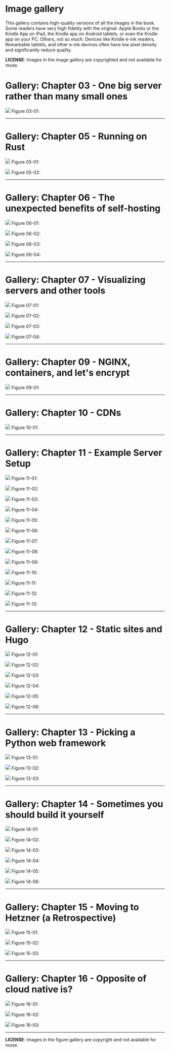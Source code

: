 # Image gallery

This gallery contains high-quality versions of all the images in the book. Some readers have very high fidelity with the original: Apple Books or the Kindle App on iPad, the Kindle app on  Android tablets, or even the Kindle app on your PC. Others, not so much. Devices like Kindle e-ink readers, Remarkable tablets, and other e-ink devices often have low pixel density and significantly reduce quality.


**LICENSE**: Images in the image gallery are copyrighted and not available for reuse.

# Gallery: Chapter 03 - One big server rather than many small ones

[![](figures/03-01-workload-talkpython-apps.png)](figures/03-01-workload-talkpython-apps.png)
Figure 03-01: [](figures/03-01-workload-talkpython-apps.png)



----------------------------

# Gallery: Chapter 05 - Running on Rust

[![](figures/05-01-architecture-tiers.png)](figures/05-01-architecture-tiers.png)
Figure 05-01: [](figures/05-01-architecture-tiers.png)


[![](figures/05-02-granian-lots-of-granian.png)](figures/05-02-granian-lots-of-granian.png)
Figure 05-02: [](figures/05-02-granian-lots-of-granian.png)



----------------------------

# Gallery: Chapter 06 - The unexpected benefits of self-hosting

[![](figures/06-01-server-tree.png)](figures/06-01-server-tree.png)
Figure 06-01: [](figures/06-01-server-tree.png)


[![](figures/06-02-events-chart.png)](figures/06-02-events-chart.png)
Figure 06-02: [](figures/06-02-events-chart.png)


[![](figures/06-03-uptime-kuma.png)](figures/06-03-uptime-kuma.png)
Figure 06-03: [](figures/06-03-uptime-kuma.png)


[![](figures/06-04-status-talkpython.png)](figures/06-04-status-talkpython.png)
Figure 06-04: [](figures/06-04-status-talkpython.png)



----------------------------

# Gallery: Chapter 07 - Visualizing servers and other tools

[![](figures/07-01-btop-dashboard.jpg)](figures/07-01-btop-dashboard.jpg)
Figure 07-01: [](figures/07-01-btop-dashboard.jpg)


[![](figures/07-02-btop-options.jpg)](figures/07-02-btop-options.jpg)
Figure 07-02: [](figures/07-02-btop-options.jpg)


[![](figures/07-03-glances.jpg)](figures/07-03-glances.jpg)
Figure 07-03: [](figures/07-03-glances.jpg)


[![](figures/07-04-docker-cluster-monitor.jpg)](figures/07-04-docker-cluster-monitor.jpg)
Figure 07-04: [](figures/07-04-docker-cluster-monitor.jpg)



----------------------------

# Gallery: Chapter 09 - NGINX, containers, and let's encrypt

[![](figures/05-01-architecture-tiers.png)](figures/05-01-architecture-tiers.png)
Figure 09-01: [](figures/05-01-architecture-tiers.png)



----------------------------

# Gallery: Chapter 10 - CDNs

[![](figures/10-01-cdn-pops.jpg)](figures/10-01-cdn-pops.jpg)
Figure 10-01: [](figures/10-01-cdn-pops.jpg)



----------------------------

# Gallery: Chapter 11 - Example Server Setup

[![](figures/11-01-hetzner-projects.png)](figures/11-01-hetzner-projects.png)
Figure 11-01: [](figures/11-01-hetzner-projects.png)


[![](figures/11-02-bash-basics.png)](figures/11-02-bash-basics.png)
Figure 11-02: [](figures/11-02-bash-basics.png)


[![](figures/11-03-bash-basics.pngohmyzsh-completion.png)](figures/11-03-bash-basics.pngohmyzsh-completion.png)
Figure 11-03: [](figures/11-03-bash-basics.pngohmyzsh-completion.png)


[![](figures/11-04-pls-listing.png)](figures/11-04-pls-listing.png)
Figure 11-04: [](figures/11-04-pls-listing.png)


[![](figures/11-05-docker-layers.png)](figures/11-05-docker-layers.png)
Figure 11-05: [](figures/11-05-docker-layers.png)


[![](figures/11-06-docker-compose-output-base-images.png)](figures/11-06-docker-compose-output-base-images.png)
Figure 11-06: [](figures/11-06-docker-compose-output-base-images.png)


[![](figures/11-07-video-collector.png)](figures/11-07-video-collector.png)
Figure 11-07: [](figures/11-07-video-collector.png)


[![](figures/11-08-build-video-collector.png)](figures/11-08-build-video-collector.png)
Figure 11-08: [](figures/11-08-build-video-collector.png)


[![](figures/11-09-running-video-collector.png)](figures/11-09-running-video-collector.png)
Figure 11-09: [](figures/11-09-running-video-collector.png)


[![](figures/11-10-service-status.png)](figures/11-10-service-status.png)
Figure 11-10: [](figures/11-10-service-status.png)


[![](figures/11-11-nginx-up.png)](figures/11-11-nginx-up.png)
Figure 11-11: [](figures/11-11-nginx-up.png)


[![](figures/11-07-video-collector.png)](figures/11-07-video-collector.png)
Figure 11-12: [](figures/11-07-video-collector.png)


[![](figures/11-12-deploy-output.png)](figures/11-12-deploy-output.png)
Figure 11-13: [](figures/11-12-deploy-output.png)



----------------------------

# Gallery: Chapter 12 - Static sites and Hugo

[![](figures/12-01-hugo.png)](figures/12-01-hugo.png)
Figure 12-01: [](figures/12-01-hugo.png)


[![](figures/12-02-berkmansolutions-1.png)](figures/12-02-berkmansolutions-1.png)
Figure 12-02: [](figures/12-02-berkmansolutions-1.png)


[![](figures/12-03-berkmansolutions-2.png)](figures/12-03-berkmansolutions-2.png)
Figure 12-03: [](figures/12-03-berkmansolutions-2.png)


[![](figures/12-04-berkmansolutions-3.png)](figures/12-04-berkmansolutions-3.png)
Figure 12-04: [](figures/12-04-berkmansolutions-3.png)


[![](figures/12-05-mkennedy-codes.png)](figures/12-05-mkennedy-codes.png)
Figure 12-05: [](figures/12-05-mkennedy-codes.png)


[![](figures/12-06-talk-python-blog.png)](figures/12-06-talk-python-blog.png)
Figure 12-06: [](figures/12-06-talk-python-blog.png)



----------------------------

# Gallery: Chapter 13 - Picking a Python web framework

[![](figures/13-01-frameworks.png)](figures/13-01-frameworks.png)
Figure 13-01: [](figures/13-01-frameworks.png)


[![](figures/13-02-webapp-to-quart.png)](figures/13-02-webapp-to-quart.png)
Figure 13-02: [](figures/13-02-webapp-to-quart.png)


[![](figures/13-03-quart-to-async.png)](figures/13-03-quart-to-async.png)
Figure 13-03: [](figures/13-03-quart-to-async.png)



----------------------------

# Gallery: Chapter 14 - Sometimes you should build it yourself

[![](figures/14-01-other-podcast.jpg)](figures/14-01-other-podcast.jpg)
Figure 14-01: [](figures/14-01-other-podcast.jpg)


[![](figures/14-02-us-podcast.jpg)](figures/14-02-us-podcast.jpg)
Figure 14-02: [](figures/14-02-us-podcast.jpg)


[![](figures/14-03-courses.jpg)](figures/14-03-courses.jpg)
Figure 14-03: [](figures/14-03-courses.jpg)


[![](figures/14-04-live-youtube.jpg)](figures/14-04-live-youtube.jpg)
Figure 14-04: [](figures/14-04-live-youtube.jpg)


[![](figures/14-05-live-site.jpg)](figures/14-05-live-site.jpg)
Figure 14-05: [](figures/14-05-live-site.jpg)


[![](figures/14-06-twitter-share.jpg)](figures/14-06-twitter-share.jpg)
Figure 14-06: [](figures/14-06-twitter-share.jpg)



----------------------------

# Gallery: Chapter 15 - Moving to Hetzner (a Retrospective)

[![](figures/15-01-hetzner-dashboard.png)](figures/15-01-hetzner-dashboard.png)
Figure 15-01: [](figures/15-01-hetzner-dashboard.png)


[![](figures/15-02-hetzner-server.png)](figures/15-02-hetzner-server.png)
Figure 15-02: [](figures/15-02-hetzner-server.png)


[![](figures/15-03-bandwidth-and-cpu-compared.png)](figures/15-03-bandwidth-and-cpu-compared.png)
Figure 15-03: [](figures/15-03-bandwidth-and-cpu-compared.png)



----------------------------

# Gallery: Chapter 16 - Opposite of cloud native is?

[![](figures/16-01-cloud-native-diagram-final.png)](figures/16-01-cloud-native-diagram-final.png)
Figure 16-01: [](figures/16-01-cloud-native-diagram-final.png)


[![](figures/16-01-stack-native-to-scale-final.png)](figures/16-01-stack-native-to-scale-final.png)
Figure 16-02: [](figures/16-01-stack-native-to-scale-final.png)


[![](figures/16-01-stack-native-final.png)](figures/16-01-stack-native-final.png)
Figure 16-03: [](figures/16-01-stack-native-final.png)



----------------------------


**LICENSE**: Images in the figure gallery are copyright and not available for reuse. 

